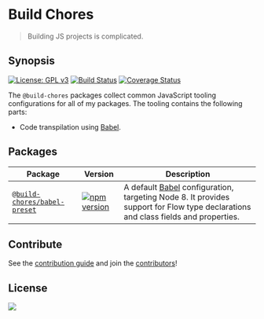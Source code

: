 # Build Chores

> Building JS projects is complicated.

## Synopsis

[![License: GPL v3](https://img.shields.io/badge/License-GPL%20v3-blue.svg)](https://www.gnu.org/licenses/gpl-3.0) [![Build Status](https://travis-ci.org/critocrito/build-chores.svg?branch=master)](https://travis-ci.org/critocrito/build-chores) [![Coverage Status](https://coveralls.io/repos/github/critocrito/build-chores/badge.svg)](https://coveralls.io/github/critocrito/build-chores)

The `@build-chores` packages collect common JavaScript tooling configurations for all of my packages. The tooling contains the following parts:

- Code transpilation using [Babel](https://babeljs.io).

## Packages

| Package | Version | Description |
|---------|---------|-------------|
| [`@build-chores/babel-preset`](packages/babel-preset) | [![npm version](https://img.shields.io/npm/v/@build-chores/babel-preset.svg?style=flat)](https://www.npmjs.com/package/@build-chores/babel-preset) | A default [Babel](https://babeljs.io) configuration, targeting Node 8. It provides support for Flow type declarations and class fields and properties. |

## Contribute

See the [contribution guide](contributing.md) and join the [contributors](https://github.com/critocrito/build-chores/graphs/contributors)!

## License

[<img src="https://www.gnu.org/graphics/gplv3-88x31.png" align="left" />](license)
